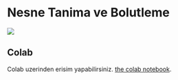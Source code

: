 # Nesne Tanima ve Bolutleme
![](out.gif)






## Colab
Colab uzerinden erisim yapabilirsiniz. [the colab notebook](https://colab.research.google.com/drive/1NT5InAljpJroLBW44TObneislSnQmyz5).
